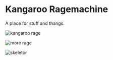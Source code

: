 # Kangaroo Ragemachine
A place for stuff and thangs.

![kangaroo rage](http://i.imgur.com/Z7aGBlR.gif)


![more rage](http://giant.gfycat.com/KlutzyFamousCoot.gif)

![skeletor](https://i.ytimg.com/vi/EWRYeQ8sGZ8/maxresdefault.jpg)

